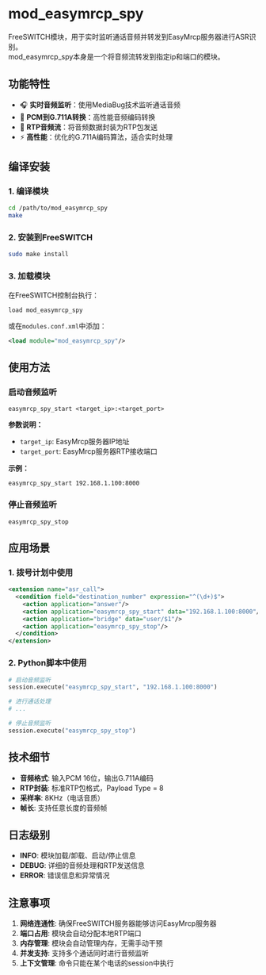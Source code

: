 # mod_easymrcp_spy

FreeSWITCH模块，用于实时监听通话音频并转发到EasyMrcp服务器进行ASR识别。  
mod_easymrcp_spy本身是一个将音频流转发到指定ip和端口的模块。

## 功能特性

- 🎧 **实时音频监听**：使用MediaBug技术监听通话音频
- 🔄 **PCM到G.711A转换**：高性能音频编码转换
- 📡 **RTP音频流**：将音频数据封装为RTP包发送
- ⚡ **高性能**：优化的G.711A编码算法，适合实时处理

## 编译安装

### 1. 编译模块

```bash
cd /path/to/mod_easymrcp_spy
make
```

### 2. 安装到FreeSWITCH

```bash
sudo make install
```

### 3. 加载模块

在FreeSWITCH控制台执行：
```
load mod_easymrcp_spy
```

或在`modules.conf.xml`中添加：
```xml
<load module="mod_easymrcp_spy"/>
```

## 使用方法

### 启动音频监听

```
easymrcp_spy_start <target_ip>:<target_port>
```

**参数说明：**
- `target_ip`: EasyMrcp服务器IP地址
- `target_port`: EasyMrcp服务器RTP接收端口

**示例：**
```
easymrcp_spy_start 192.168.1.100:8000
```

### 停止音频监听

```
easymrcp_spy_stop
```

## 应用场景

### 1. 拨号计划中使用

```xml
<extension name="asr_call">
  <condition field="destination_number" expression="^(\d+)$">
    <action application="answer"/>
    <action application="easymrcp_spy_start" data="192.168.1.100:8000"/>
    <action application="bridge" data="user/$1"/>
    <action application="easymrcp_spy_stop"/>
  </condition>
</extension>
```

### 2. Python脚本中使用

```python
# 启动音频监听
session.execute("easymrcp_spy_start", "192.168.1.100:8000")

# 进行通话处理
# ...

# 停止音频监听
session.execute("easymrcp_spy_stop")
```

## 技术细节

- **音频格式**: 输入PCM 16位，输出G.711A编码
- **RTP封装**: 标准RTP包格式，Payload Type = 8
- **采样率**: 8KHz（电话音质）
- **帧长**: 支持任意长度的音频帧

## 日志级别

- **INFO**: 模块加载/卸载、启动/停止信息
- **DEBUG**: 详细的音频处理和RTP发送信息
- **ERROR**: 错误信息和异常情况

## 注意事项

1. **网络连通性**: 确保FreeSWITCH服务器能够访问EasyMrcp服务器
2. **端口占用**: 模块会自动分配本地RTP端口
3. **内存管理**: 模块会自动管理内存，无需手动干预
4. **并发支持**: 支持多个通话同时进行音频监听
5. **上下文管理**: 命令只能在某个电话的session中执行